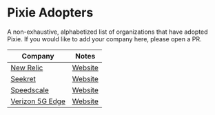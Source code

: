# Pixie Adopters

A non-exhaustive, alphabetized list of organizations that have adopted Pixie. If you would like to add
your company here, please open a PR.

| Company                                           |  Notes                                                                                                               |
| ------------------------------------------------  | :-----------------------------------------------------------------------------------------------------------------:  |
| [New Relic](https://newrelic.com/)                | [Website](https://newrelic.com/platform/kubernetes-pixie)                                                            |
| [Seekret](https://seekret.io)                     | [Website](https://www.seekret.io/product)                                                                            |
| [Speedscale](https://speedscale.com/)             | [Website](https://speedscale.com/kubernetes/) 
| [Verizon 5G Edge](https://www.verizon.com/5gedge) | [Website](https://github.com/newrelic-experimental/vz-newrelic-5g-edge) |
